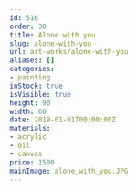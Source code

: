```yaml
---
id: 516
order: 30
title: Alone with you
slug: alone-with-you
url: art-works/alone-with-you
aliases: []
categories:
- painting
inStock: true
isVisible: true
height: 90
width: 60
date: 2019-01-01T00:00:00Z
materials:
- acrylic
- oil
- canvas
price: 1500
mainImage: alone_with_you.JPG
---
```

